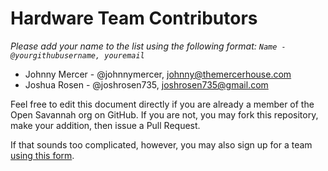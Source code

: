 # Hardware Team Contributors

*Please add your name to the list using the following format: `Name - @yourgithubusername, youremail`*

+ Johnny Mercer - @johnnymercer, johnny@themercerhouse.com 
+ Joshua Rosen - @joshrosen735, joshrosen735@gmail.com

Feel free to edit this document directly if you are already a member of the Open Savannah org on GitHub. If you are not, you may fork this repository, make your addition, then issue a Pull Request.

If that sounds too complicated, however, you may also sign up for a team [using this form](https://pnbpszcf.paperform.co).
